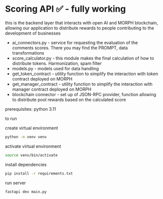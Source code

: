 # Scoring API ✅ - fully working
this is the backend layer that interacts with open AI and
MORPH blockchain, allowing our application to distribute
rewards to people contributing to the development of businesses

* ai_connectors.py - service for requesting the evaluation of the 
comments scores. There you may find the PROMPT, data transformations
* score_calculator.py - this module makes the final calculation of
how to distribute tokens. Harmonization, spam filter
* models.py - models used for data handling
* get_token_contract - utility function to simplify the interaction with
token contract deployed on MORPH
* get_manager_contract - utility function to simplify the interaction with
manager contract deployed on MORPH
* blockchain connector - set up of JSON-RPC provider,
function allowing to distribute pool rewards based on the calculated score

prerequisites: 
python 3.11

to run

create virtual environment
```bash
python -m venv venv
```

activate virtual environment
```bash
source venv/bin/activate
```

install dependencies
```bash
pip install -r requirements.txt
```

run server
```bash
fastapi dev main.py
```